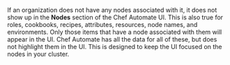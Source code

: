 If an organization does not have any nodes associated with it, it does
not show up in the **Nodes** section of the Chef Automate UI. This is
also true for roles, cookbooks, recipes, attributes, resources, node
names, and environments. Only those items that have a node associated
with them will appear in the UI. Chef Automate has all the data for all
of these, but does not highlight them in the UI. This is designed to
keep the UI focused on the nodes in your cluster.